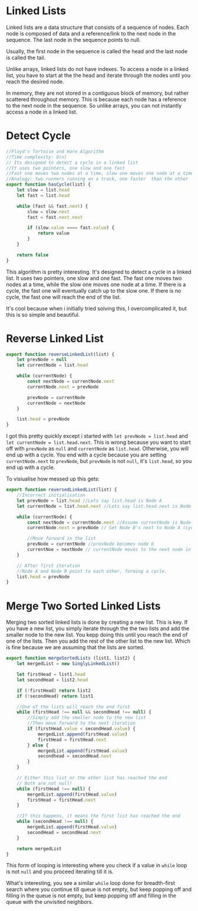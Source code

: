 # Linked Lists 

Linked lists are a data structure that consists of a sequence of nodes. Each node is composed of data and a reference/link to the next node in the sequence. The last node in the sequence points to null.

Usually, the first node in the sequence is called the head and the last node is called the tail.

Unlike arrays, linked lists do not have indexes. To access a node in a linked list, you have to start at the the head and iterate through the nodes until you reach the desired node.

In memory, they are not stored in a contiguous block of memory, but rather scattered throughout memory. This is because each node has a reference to the next node in the sequence. So unlike arrays, you can not instantly access a node in a linked list.

# Detect Cycle 

```js
//Floyd's Tortoise and Hare Algorithm
//Time complexity: O(n)
// Its designed to detect a cycle in a linked list
//It uses two pointers, one slow and one fast
//Fast one moves two nodes at a time, slow one moves one node at a time
//Analogy: two runners running on a track, one faster  than the other
export function hasCycle(list) {
    let slow = list.head
    let fast = list.head

    while (fast && fast.next) {
        slow = slow.next
        fast = fast.next.next

        if (slow.value ==== fast.value) {
            return value
        }
    }

    return false
}
```

This algorithm is pretty interesting. It's designed to detect a cycle in a linked list. It uses two pointers, one slow and one fast. The fast one moves two nodes at a time, while the slow one moves one node at a time. If there is a cycle, the fast one will eventually catch up to the slow one. If there is no cycle, the fast one will reach the end of the list.

It's cool because when i initially tried solving this, I overcomplicated it, but this is so simple and beautiful.

# Reverse Linked List

```js
export function reverseLinkedList(list) {
    let prevNode = null
    let currentNode = list.head

    while (currentNode) {
        const nextNode = currentNode.next
        currentNode.next = prevNode

        prevNode = currentNode
        currentNode = nextNode
    }

    list.head = prevNode
}
```

I got this pretty quickly except i started with `let prevNode = list.head` and `let currentNode = list.head.next`. This is wrong because you want to start off with `prevNode` as `null` and `currentNode` as `list.head`. Otherwise, you will end up with a cycle. You end with a cycle because you are setting `currentNode.next` to `prevNode`, but `prevNode` is not `null`, it's `list.head`, so you end up with a cycle.

To visiualise how messed up this gets:

```js
export function reversedLinkedList(list) {
    //Incorrect initialisation
    let prevNode = list.head //Lets say list.head is Node A
    let currentNode = list.head.next //Lets say list.head.next is Node B

    while (currentNode) {
        const nextNode = currentNode.next //Assume currentNode is Node B initially
        currentNode.next = prevNode // Set Node B's next to Node A (cycle formed here)

        //Move forward in the list
        prevNode = currentNode //prevNode becomes node b
        currentNoe = nextNode // currentNode moves to the next node in the original list
    }

    // After first iteration
    //Node A and Node B point to each other, forming a cycle.
    list.head = prevNode
}
```

# Merge Two Sorted Linked Lists

Merging two sorted linked lists is done by creating a new list. This is key. If you have a new list, you simply iterate through the the two lists  and add the smaller node to the new list. You kepp doing this until you reach the end of one of the lists. Then you add the rest of the other list to the new list. Which is fine because we are assuming that the lists are sorted.

```js
export function mergeSortedLists (list1, list2) {
    let mergedList = new SinglyLinkedList()

    let firstHead = list1.head
    let secondHead = list2.head

    if (!firstHead) return list2
    if (!secondHead) return list1

    //One of the lists will reach the end first
    while (firstHead !== null && secondHead !== null) {
        //Simply add the smaller node to the new list
        //Then move forward to the next iteration
        if (firstHead.value < secondHead.value) {
            mergedList.append(firstHead.value)
            firstHead = firstHead.next
        } else {
            mergedList.append(firstHead.value)
            secondhead = secondHead.next
        }
    }

    // Either this list or the other list has reached the end
    // Both are not null!
    while (firstHead !== null) {
        mergedList.append(firstHead.value)
        firstHead = firstHead.next
    }

    //If this happens, it means the first list has reached the end
    while (secondHead !== null) {
        mergedList.append(firstHead.value)
        secondHead = secondHead.next
    }

    return mergedList
}
```

This form of looping is interesting where you check if a value in `while` loop is not `null` and you proceed iterating till it is. 

What's interesting, you see a similar `while` loop done for breadth-first search where you continue till queue is not empty, but keep popping off and filling in the queue is not empty, but keep popping off and filling in the queue with the unvisited neighbors.